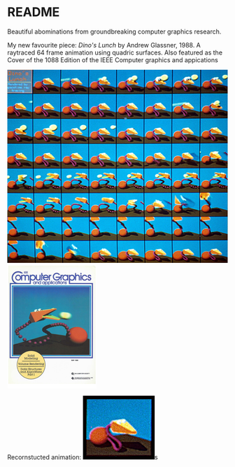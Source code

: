 # README

Beautiful abominations from groundbreaking computer graphics research.

My new favourite piece:
*Dino's Lunch* by Andrew Glassner, 1988. A raytraced 64 frame animation using quadric surfaces. Also featured as the Cover of the 1088 Edition of the IEEE Computer graphics and appications

![Dino Lunch whole](dinoswhole.jpg)
![cover](cover.png)

Recornstucted animation:
![Dino Lunch](dinos-lunch.gif)s

